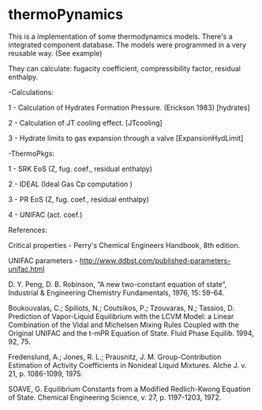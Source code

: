 # thermoPynamics

This is a implementation of some thermodynamics models. 
There's a integrated component database.
The models were programmed in a very reusable way. (See example)

They can calculate: fugacity coefficient, compressibility factor, residual enthalpy.

-Calculations:

1 - Calculation of Hydrates Formation Pressure. (Erickson 1983) [hydrates]

2 - Calculation of JT cooling effect. [JTcooling]

3 - Hydrate limits to gas expansion through a valve [ExpansionHydLimit]

-ThermoPkgs:

1 - SRK EoS (Z, fug. coef., residual enthalpy)

2 - IDEAL (Ideal Gas Cp computation )

3 - PR EoS (Z, fug. coef., residual enthalpy)

4 - UNIFAC (act. coef.)

References:

Critical properties - Perry's Chemical Engineers Handbook, 8th edition.

UNIFAC parameters - http://www.ddbst.com/published-parameters-unifac.html

D. Y. Peng, D. B. Robinson, “A new two-constant equation of state”, Industrial & Engineering Chemistry Fundamentals, 1976, 15: 59-64.

Boukouvalas, C.; Spiliots, N.; Coutsikos, P.; Tzouvaras, N.; Tassios, D. Prediction of Vapor-Liquid Equilibrium with the LCVM Model: a Linear Combination of the Vidal and Michelsen Mixing Rules Coupled with the Original UNIFAC and the t-mPR Equation of State. Fluid Phase Equilib. 1994, 92, 75.

Fredenslund, A.; Jones, R. L.; Prausnitz, J. M. Group-Contribution Estimation of Activity Coefficients in Nonideal Liquid Mixtures. Alche J. v. 21, p. 1086-1099, 1975.
 
SOAVE, G. Equilibrium Constants from a Modified Redlich-Kwong Equation of State. Chemical Engineering Science, v. 27, p. 1197-1203, 1972. 
 
